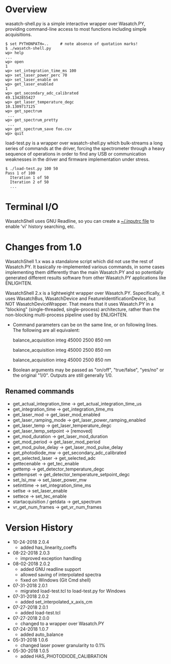 # Overview

wasatch-shell.py is a simple interactive wrapper over Wasatch.PY, providing
command-line access to most functions including simple acquisitions.

    $ set PYTHONPATH=..     # note absence of quotation marks!
    $ ./wasatch-shell.py
    wp> help
    ...
    wp> open
    1
    wp> set_integration_time_ms 100
    wp> set_laser_power_perc 70
    wp> set_laser_enable on
    wp> get_laser_enabled
    1
    wp> get_secondary_adc_calibrated
    49.1342855427
    wp> get_laser_temperature_degc
    10.1309717125
    wp> get_spectrum
     ...
    wp> get_spectrum_pretty
     ...
    wp> get_spectrum_save foo.csv
    wp> quit

load-test.py is a wrapper over wasatch-shell.py which bulk-streams a long series
of commands at the driver, forcing the spectrometer through a heavy sequence of
operations in order to find any USB or communication weaknesses in the driver and
firmware implementation under stress.

    $ ./load-test.py 100 50
    Pass 1 of 100
      Iteration 1 of 50
      Iteration 2 of 50
      ...

# Terminal I/O

WasatchShell uses GNU Readline, so you can create a 
[~/.inputrc file](https://www.gnu.org/software/bash/manual/html_node/Readline-Init-File.html)
to enable 'vi' history searching, etc.

# Changes from 1.0

WasatchShell 1.x was a standalone script which did not use the rest of 
Wasatch.PY.  It basically re-implemented various commands, in some cases 
implementing them differently than the main Wasatch.PY and so potentially 
generated different results software from other Wasatch.PY applications
like ENLIGHTEN.  

WasatchShell 2.x is a lightweight wrapper over Wasatch.PY.  Sspecifically,
it uses WasatchBus, WasatchDevice and FeatureIdentificationDevice, but NOT
WasatchDeviceWrapper.  That means that it uses Wasatch.PY in a "blocking"
(single-threaded, single-process) architecture, rather than the non-blocking 
multi-process pipeline used by ENLIGHTEN.

- Command parameters can be on the same line, or on following lines.  The 
  following are all equivalent:

  balance\_acquisition integ 45000 2500 850 nm

  balance\_acquisition integ
  45000 2500
  850 nm

  balance\_acquisition 
  integ
  45000 
  2500
  850 
  nm

- Boolean arguments may be passed as "on/off", "true/false", "yes/no" or the 
  original "1/0".  Outputs are still generally 1/0.

## Renamed commands

- get\_actual\_integration\_time -> get\_actual\_integration\_time\_us
- get\_integration\_time -> get\_integration\_time\_ms
- get\_laser\_mod -> get\_laser\_mod\_enabled
- get\_laser\_ramping\_mode -> get\_laser\_power\_ramping\_enabled
- get\_laser\_temp -> get\_laser\_temperature\_degc
- get\_laser\_temp\_setpoint -> [removed]
- get\_mod\_duration -> get\_laser\_mod\_duration
- get\_mod\_period -> get\_laser\_mod\_period
- get\_mod\_pulse\_delay -> get\_laser\_mod\_pulse\_delay
- get\_photodiode\_mw -> get\_secondary\_adc\_calibrated
- get\_selected\_laser -> get\_selected\_adc
- gettecenable -> get\_tec\_enable
- gettemp -> get\_detector\_temperature\_degc
- gettempset -> get\_detector\_temperature\_setpoint\_degc
- set\_lsi\_mw -> set\_laser\_power\_mw
- setinttime -> set\_integration\_time\_ms
- setlse -> set\_laser\_enable
- settece -> set\_tec\_enable
- startacquisition / getdata -> get\_spectrum
- vr\_get\_num\_frames -> get\_vr\_num\_frames

# Version History

- 10-24-2018 2.0.4
    - added has_linearity_coeffs
- 08-22-2018 2.0.3
    - improved exception handling
- 08-02-2018 2.0.2
    - added GNU readline support
    - allowed saving of interpolated spectra
    - fixed on Windows (Git Cmd shell)
- 07-31-2018 2.0.1
    - migrated load-test.tcl to load-test.py for Windows
- 07-31-2018 2.0.2
    - added set\_interpolated\_x\_axis\_cm
- 07-27-2018 2.0.1
    - added load-test.tcl
- 07-27-2018 2.0.0
    - changed to a wrapper over Wasatch.PY
- 07-24-2018 1.0.7
    - added auto\_balance
- 05-31-2018 1.0.6
    - changed laser power granularity to 0.1%
- 05-30-2018 1.0.5
    - added HAS\_PHOTODIODE\_CALIBRATION
